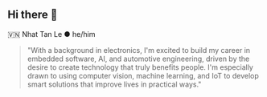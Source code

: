 ## Hi there 👋

🇻🇳 Nhat Tan Le ● he/him 

>"With a background in electronics, I'm excited to build my career in embedded software, AI, and automotive engineering, driven by the desire to create technology that truly benefits people. I'm especially drawn to using computer vision, machine learning, and IoT to develop smart solutions that improve lives in practical ways."
